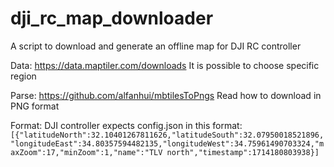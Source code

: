 # dji_rc_map_downloader
A script to download and generate an offline map for DJI RC controller


Data:
https://data.maptiler.com/downloads
It is possible to choose specific region

Parse:
https://github.com/alfanhui/mbtilesToPngs
Read how to download in PNG format

Format:
DJI controller expects config.json in this format:
`[{"latitudeNorth":32.10401267811626,"latitudeSouth":32.07950018521896,"longitudeEast":34.80357594482135,"longitudeWest":34.75961490703324,"maxZoom":17,"minZoom":1,"name":"TLV north","timestamp":1714180803938}]`


